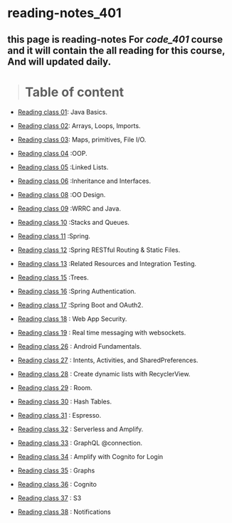 # reading-notes_401

## **this page is reading-notes For *code_401* course and it will contain the all reading for this course, And will updated daily.**

> # Table of content

* [Reading class 01](Reading_notes_401_01.md): Java Basics.

* [Reading class 02](Reading_notes_401_02.md): Arrays, Loops, Imports.

* [Reading class 03](Reading_notes_401_03.md): Maps, primitives, File I/O.

* [Reading class 04](Reading_notes_401_04.md) :OOP.

* [Reading class 05](Reading_notes_401_05.md) :Linked Lists.

* [Reading class 06](Reading_notes_401_06.md) :Inheritance and Interfaces.

* [Reading class 08](Reading_notes_401_08.md) :OO Design.

* [Reading class 09](Reading_notes_401_09.md) :WRRC and Java.

* [Reading class 10](Reading_notes_401_10.md) :Stacks and Queues.

* [Reading class 11](Reading_notes_401_11.md) :Spring.

* [Reading class 12](Reading_notes_401_12.md) :Spring RESTful Routing & Static Files.

* [Reading class 13](Reading_notes_401_13.md) :Related Resources and Integration Testing.

* [Reading class 15](Reading_notes_401_15.md) :Trees.

* [Reading class 16](Reading_notes_401_16.md) :Spring Authentication.

* [Reading class 17](Reading_notes_401_17.md) :Spring Boot and OAuth2.

* [Reading class 18](Reading_notes_401_18.md) : Web App Security.

* [Reading class 19](Reading_notes_401_19.md) : Real time messaging with websockets.

* [Reading class 26](Reading_notes_401_26.md) : Android Fundamentals.

* [Reading class 27](Reading_notes_401_27.md) : Intents, Activities, and SharedPreferences.

* [Reading class 28](Reading_notes_401_28.md) : Create dynamic lists with RecyclerView.

* [Reading class 29](Reading_notes_401_29.md) : Room.

* [Reading class 30](Reading_notes_401_30.md) : Hash Tables.

* [Reading class 31](Reading_notes_401_31.md) : Espresso.

* [Reading class 32](Reading_notes_401_32.md) : Serverless and Amplify.

* [Reading class 33](Reading_notes_401_33.md) :  GraphQL @connection.

* [Reading class 34](Reading_notes_401_34.md) :  Amplify with Cognito for Login

* [Reading class 35](Reading_notes_401_35.md) :  Graphs

* [Reading class 36](Reading_notes_401_36.md) :  Cognito

* [Reading class 37](Reading_notes_401_37.md) :  S3

* [Reading class 38](Reading_notes_401_38.md) :  Notifications